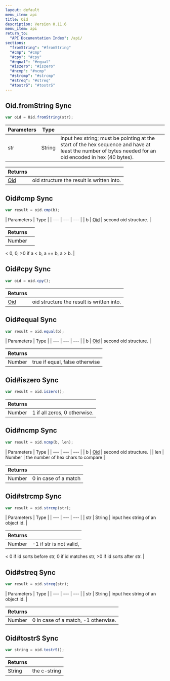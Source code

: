 ```yaml
---
layout: default
menu_item: api
title: Oid
description: Version 0.11.6
menu_item: api
return_to:
  "API Documentation Index": /api/
sections:
  "fromString": "#fromString"
  "#cmp": "#cmp"
  "#cpy": "#cpy"
  "#equal": "#equal"
  "#iszero": "#iszero"
  "#ncmp": "#ncmp"
  "#strcmp": "#strcmp"
  "#streq": "#streq"
  "#tostrS": "#tostrS"
---
```


## <a name="fromString"></a><span>Oid.</span>fromString <span class="tags"><span class="sync">Sync</span></span>

```js
var oid = Oid.fromString(str);
```

| Parameters | Type |   |
| --- | --- | --- |
| str | String | input hex string; must be pointing at the start of the hex sequence and have at least the number of bytes needed for an oid encoded in hex (40 bytes). |

| Returns |  |
| --- | --- |
| [Oid](/api/oid/) | oid structure the result is written into. |

## <a name="cmp"></a><span>Oid#</span>cmp <span class="tags"><span class="sync">Sync</span></span>

```js
var result = oid.cmp(b);
```

| Parameters | Type |
| --- | --- | --- |
| b | [Oid](/api/oid/) | second oid structure. |

| Returns |  |
| --- | --- |
| Number |  
<
0, 0, >0 if a 
<
 b, a == b, a > b. |

## <a name="cpy"></a><span>Oid#</span>cpy <span class="tags"><span class="sync">Sync</span></span>

```js
var oid = oid.cpy();
```

| Returns |  |
| --- | --- |
| [Oid](/api/oid/) | oid structure the result is written into. |

## <a name="equal"></a><span>Oid#</span>equal <span class="tags"><span class="sync">Sync</span></span>

```js
var result = oid.equal(b);
```

| Parameters | Type |
| --- | --- | --- |
| b | [Oid](/api/oid/) | second oid structure. |

| Returns |  |
| --- | --- |
| Number |  true if equal, false otherwise |

## <a name="iszero"></a><span>Oid#</span>iszero <span class="tags"><span class="sync">Sync</span></span>

```js
var result = oid.iszero();
```

| Returns |  |
| --- | --- |
| Number |  1 if all zeros, 0 otherwise. |

## <a name="ncmp"></a><span>Oid#</span>ncmp <span class="tags"><span class="sync">Sync</span></span>

```js
var result = oid.ncmp(b, len);
```

| Parameters | Type |
| --- | --- | --- |
| b | [Oid](/api/oid/) | second oid structure. |
| len | Number | the number of hex chars to compare |

| Returns |  |
| --- | --- |
| Number |  0 in case of a match |

## <a name="strcmp"></a><span>Oid#</span>strcmp <span class="tags"><span class="sync">Sync</span></span>

```js
var result = oid.strcmp(str);
```

| Parameters | Type |
| --- | --- | --- |
| str | String | input hex string of an object id. |

| Returns |  |
| --- | --- |
| Number |  -1 if str is not valid, 
<
0 if id sorts before str,
         0 if id matches str, >0 if id sorts after str. |

## <a name="streq"></a><span>Oid#</span>streq <span class="tags"><span class="sync">Sync</span></span>

```js
var result = oid.streq(str);
```

| Parameters | Type |
| --- | --- | --- |
| str | String | input hex string of an object id. |

| Returns |  |
| --- | --- |
| Number |  0 in case of a match, -1 otherwise. |

## <a name="tostrS"></a><span>Oid#</span>tostrS <span class="tags"><span class="sync">Sync</span></span>

```js
var string = oid.tostrS();
```

| Returns |  |
| --- | --- |
| String |  the c-string |

